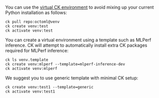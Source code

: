 You can use the [virtual CK environment](https://github.com/octoml/venv) to avoid mixing up your current Python installation as follows:

```
ck pull repo:octoml@venv
ck create venv:test
ck activate venv:test
```

You can create a virtual environment using a template such as MLPerf inference. 
CK will attempt to automatically install extra CK packages required for MLPerf inference:
```
ck ls venv.template
ck create venv:mlperf --template=mlperf-inference-dev
ck activate venv:mlperf
```

We suggest you to use generic template with minimal CK setup:
```
ck create venv:test1 --template=generic
ck activate venv:test1
```
